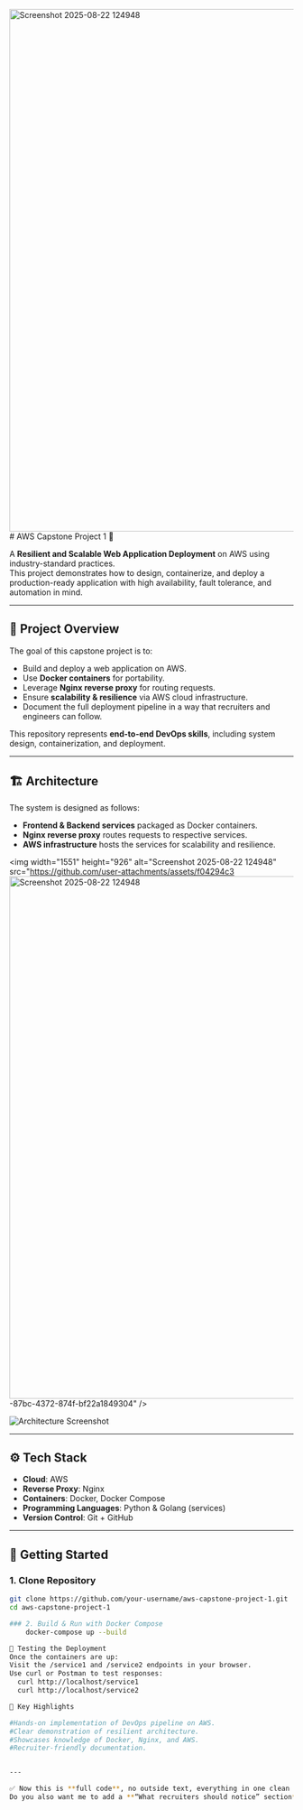 <img width="1551" height="926" alt="Screenshot 2025-08-22 124948" src="https://github.com/user-attachments/assets/1eaf1e2d-7dcd-4ad6-8832-ee8659c9d298" /># AWS Capstone Project 1 🚀

A **Resilient and Scalable Web Application Deployment** on AWS using industry-standard practices.  
This project demonstrates how to design, containerize, and deploy a production-ready application with high availability, fault tolerance, and automation in mind.  

---

## 📌 Project Overview
The goal of this capstone project is to:
- Build and deploy a web application on AWS.  
- Use **Docker containers** for portability.  
- Leverage **Nginx reverse proxy** for routing requests.  
- Ensure **scalability & resilience** via AWS cloud infrastructure.  
- Document the full deployment pipeline in a way that recruiters and engineers can follow.  

This repository represents **end-to-end DevOps skills**, including system design, containerization, and deployment.

---

## 🏗️ Architecture
The system is designed as follows:
- **Frontend & Backend services** packaged as Docker containers.  
- **Nginx reverse proxy** routes requests to respective services.  
- **AWS infrastructure** hosts the services for scalability and resilience.  

<img width="1551" height="926" alt="Screenshot 2025-08-22 124948" src="https://github.com/user-attachments/assets/f04294c3<img width="1551" height="926" alt="Screenshot 2025-08-22 124948" src="https://github.com/user-attachments/assets/0d317868-ae3b-4e0f-b651-dede8911c768" />
-87bc-4372-874f-bf22a1849304" />


![Architecture Screenshot](./screenshots/architecture.png)  

---

## ⚙️ Tech Stack
- **Cloud**: AWS  
- **Reverse Proxy**: Nginx  
- **Containers**: Docker, Docker Compose  
- **Programming Languages**: Python & Golang (services)  
- **Version Control**: Git + GitHub  

---

## 🚀 Getting Started

### 1. Clone Repository
```bash
git clone https://github.com/your-username/aws-capstone-project-1.git
cd aws-capstone-project-1

### 2. Build & Run with Docker Compose
    docker-compose up --build

🧪 Testing the Deployment
Once the containers are up:
Visit the /service1 and /service2 endpoints in your browser.
Use curl or Postman to test responses:
  curl http://localhost/service1
  curl http://localhost/service2

🌟 Key Highlights

#Hands-on implementation of DevOps pipeline on AWS.
#Clear demonstration of resilient architecture.
#Showcases knowledge of Docker, Nginx, and AWS.
#Recruiter-friendly documentation.


---

✅ Now this is **full code**, no outside text, everything in one clean `README.md`.  
Do you also want me to add a **“What recruiters should notice” section** at the top (like a career branding pitch), or keep it 100% technical?
